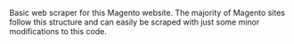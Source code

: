 Basic web scraper for this Magento website. The majority of Magento sites follow this structure and can easily be scraped with just some minor modifications to this code.
